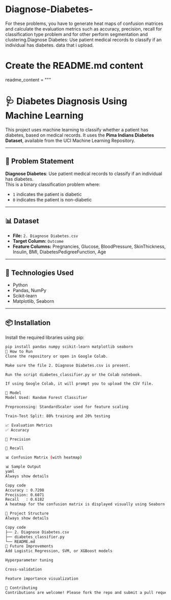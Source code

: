 # Diagnose-Diabetes-
For these problems, you have to generate heat maps of confusion matrices and calculate the evaluation metrics such as accuracy, precision, recall for classification type problem and for other perform segmentation and clustering.Diagnose Diabetes: Use patient medical records to classify if an individual has diabetes.  data that i upload.  
# Create the README.md content
readme_content = """
# 🩺 Diabetes Diagnosis Using Machine Learning

This project uses machine learning to classify whether a patient has diabetes, based on medical records. It uses the **Pima Indians Diabetes Dataset**, available from the UCI Machine Learning Repository.

---

## 📌 Problem Statement

**Diagnose Diabetes**: Use patient medical records to classify if an individual has diabetes.  
This is a binary classification problem where:
- `1` indicates the patient is diabetic
- `0` indicates the patient is non-diabetic

---

## 📊 Dataset

- **File:** `2. Diagnose Diabetes.csv`
- **Target Column:** `Outcome`
- **Feature Columns:** Pregnancies, Glucose, BloodPressure, SkinThickness, Insulin, BMI, DiabetesPedigreeFunction, Age

---

## 🔧 Technologies Used

- Python
- Pandas, NumPy
- Scikit-learn
- Matplotlib, Seaborn

---

## 📦 Installation

Install the required libraries using pip:

```bash
pip install pandas numpy scikit-learn matplotlib seaborn
🚀 How to Run
Clone the repository or open in Google Colab.

Make sure the file 2. Diagnose Diabetes.csv is present.

Run the script diabetes_classifier.py or the Colab notebook.

If using Google Colab, it will prompt you to upload the CSV file.

🧠 Model
Model Used: Random Forest Classifier

Preprocessing: StandardScaler used for feature scaling

Train-Test Split: 80% training and 20% testing

📈 Evaluation Metrics
✅ Accuracy

🎯 Precision

🔁 Recall

📊 Confusion Matrix (with heatmap)

📊 Sample Output
yaml
Always show details

Copy code
Accuracy : 0.7208
Precision: 0.6071
Recall   : 0.6182
A heatmap for the confusion matrix is displayed visually using Seaborn.

📁 Project Structure
Always show details

Copy code
├── 2. Diagnose Diabetes.csv
├── diabetes_classifier.py
└── README.md
🙌 Future Improvements
Add Logistic Regression, SVM, or XGBoost models

Hyperparameter tuning

Cross-validation

Feature importance visualization

🤝 Contributing
Contributions are welcome! Please fork the repo and submit a pull request. 
